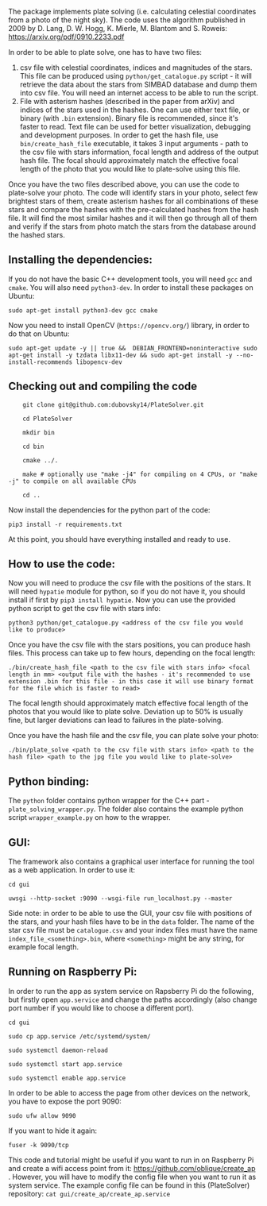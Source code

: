 The package implements plate solving (i.e. calculating celestial coordinates from a photo of the night sky).
The code uses the algorithm published in 2009 by D. Lang, D. W. Hogg, K. Mierle, M. Blantom and S. Roweis: https://arxiv.org/pdf/0910.2233.pdf

In order to be able to plate solve, one has to have two files:
1) csv file with celestial coordinates, indices and magnitudes of the stars. This file can be produced using ```python/get_catalogue.py``` script - it will retrieve the data about the stars from SIMBAD database and dump them into csv file. You will need an internet access to be able to run the script.
2) File with asterism hashes (described in the paper from arXiv) and indices of the stars used in the hashes. One can use either text file, or binary (with ```.bin``` extension). Binary file is recommended, since it's faster to read. Text file can be used for better visualization, debugging and development purposes. In order to get the hash file, use ```bin/create_hash_file``` executable, it takes 3 input arguments - path to the csv file with stars information, focal length and address of the output hash file. The focal should approximately match the effective focal length of the photo that you would like to plate-solve using this file.

Once you have the two files described above, you can use the code to plate-solve your photo.
The code will identify stars in your photo, select few brightest stars of them, create asterism hashes for all combinations of these stars and compare the hashes with the pre-calculated hashes from the hash file.
It will find the most similar hashes and it will then go through all of them and verify if the stars from photo match the stars from the database around the hashed stars.

Installing the dependencies:
----------------------------
If you do not have the basic C++ development tools, you will need ```gcc``` and ```cmake```. You will also need ```python3-dev```.
In order to install these packages on Ubuntu:

```
sudo apt-get install python3-dev gcc cmake
```

Now you need to install OpenCV (```https://opencv.org/```) library, in order to do that on Ubuntu:

```sudo apt-get update -y || true &&  DEBIAN_FRONTEND=noninteractive sudo apt-get install -y tzdata libx11-dev && sudo apt-get install -y --no-install-recommends libopencv-dev```


Checking out and compiling the code
-----------------------------------
```
    git clone git@github.com:dubovsky14/PlateSolver.git

    cd PlateSolver

    mkdir bin

    cd bin

    cmake ../.

    make # optionally use "make -j4" for compiling on 4 CPUs, or "make -j" to compile on all available CPUs

    cd ..

```

Now install the dependencies for the python part of the code:

```pip3 install -r requirements.txt```

At this point, you should have everything installed and ready to use.


How to use the code:
----------------------

Now you will need to produce the csv file with the positions of the stars.
It will need ```hypatie``` module for python, so if you do not have it, you should install if first by ```pip3 install hypatie```.
Now you can use the provided python script to get the csv file with stars info:

```
python3 python/get_catalogue.py <address of the csv file you would like to produce>

```


Once you have the csv file with the stars positions, you can produce hash files. This process can take up to few hours, depending on the focal length:

```
./bin/create_hash_file <path to the csv file with stars info> <focal length in mm> <output file with the hashes - it's recommended to use extension .bin for this file - in this case it will use binary format for the file which is faster to read>
```

The focal length should approximately match effective focal length of the photos that you would like to plate solve.
Deviation up to 50% is usually fine, but larger deviations can lead to failures in the plate-solving.

Once you have the hash file and the csv file, you can plate solve your photo:

```
./bin/plate_solve <path to the csv file with stars info> <path to the hash file> <path to the jpg file you would like to plate-solve>
```

Python binding:
----------------

The ```python``` folder contains python wrapper for the C++ part - ```plate_solving_wrapper.py```.
The folder also contains the example python script ```wrapper_example.py``` on how to the wrapper.

GUI:
-----

The framework also contains a graphical user interface for running the tool as a web application. In order to use it:

```
cd gui

uwsgi --http-socket :9090 --wsgi-file run_localhost.py --master
```

Side note: in order to be able to use the GUI, your csv file with positions of the stars, and your hash files have to be in the ```data``` folder. The name of the star csv file must be ```catalogue.csv``` and your index files must have the name ```index_file_<something>.bin```, where ```<something>``` might be any string, for example focal length.


Running on Raspberry Pi:
------------------------

In order to run the app as system service on Rapsberry Pi do the following, but firstly open ```app.service``` and change the paths accordingly (also change port number if you would like to choose a different port).

```
cd gui

sudo cp app.service /etc/systemd/system/

sudo systemctl daemon-reload

sudo systemctl start app.service

sudo systemctl enable app.service

```

In order to be able to access the page from other devices on the network, you have to expose the port 9090:

```
sudo ufw allow 9090
```

If you want to hide it again:
```
fuser -k 9090/tcp
```

This code and tutorial might be useful if you want to run in on Raspberry Pi and create a wifi access point from it: https://github.com/oblique/create_ap . However, you will have to modify the config file when you want to run it as system service. The example config file can be found in this (PlateSolver) repository: ```cat gui/create_ap/create_ap.service```